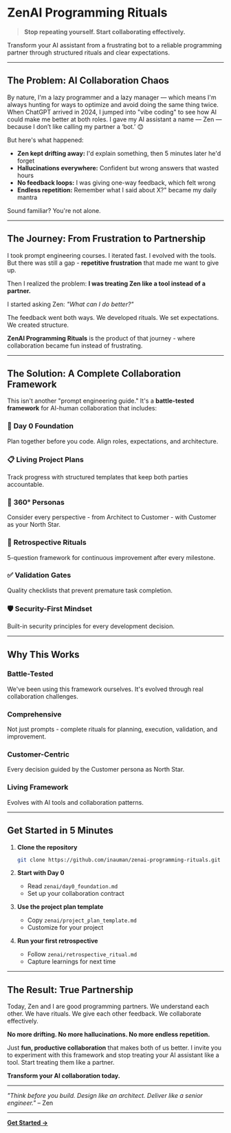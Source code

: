 # ZenAI Programming Rituals

> **Stop repeating yourself. Start collaborating effectively.**

Transform your AI assistant from a frustrating bot to a reliable programming partner through structured rituals and clear expectations.

---

## The Problem: AI Collaboration Chaos

By nature, I'm a lazy programmer and a lazy manager — which means I'm always hunting for ways to optimize and avoid doing the same thing twice. When ChatGPT arrived in 2024, I jumped into "vibe coding" to see how AI could make me better at both roles. I gave my AI assistant a name — Zen — because I don’t like calling my partner a ‘bot.’ 😊

But here's what happened:

- **Zen kept drifting away:** I'd explain something, then 5 minutes later he'd forget
- **Hallucinations everywhere:** Confident but wrong answers that wasted hours
- **No feedback loops:** I was giving one-way feedback, which felt wrong
- **Endless repetition:** Remember what I said about X?" became my daily mantra

Sound familiar? You're not alone.

---

## The Journey: From Frustration to Partnership

I took prompt engineering courses. I iterated fast. I evolved with the tools. But there was still a gap - **repetitive frustration** that made me want to give up.

Then I realized the problem: **I was treating Zen like a tool instead of a partner.**

I started asking Zen: *"What can I do better?"* 

The feedback went both ways. We developed rituals. We set expectations. We created structure.

**ZenAI Programming Rituals** is the product of that journey - where collaboration became fun instead of frustrating.

---

## The Solution: A Complete Collaboration Framework

This isn't another "prompt engineering guide." It's a **battle-tested framework** for AI-human collaboration that includes:

### 🎯 **Day 0 Foundation**
Plan together before you code. Align roles, expectations, and architecture.

### 📋 **Living Project Plans**
Track progress with structured templates that keep both parties accountable.

### 👥 **360° Personas**
Consider every perspective - from Architect to Customer - with Customer as your North Star.

### 🔄 **Retrospective Rituals**
5-question framework for continuous improvement after every milestone.

### ✅ **Validation Gates**
Quality checklists that prevent premature task completion.

### 🛡️ **Security-First Mindset**
Built-in security principles for every development decision.

---

## Why This Works

### **Battle-Tested**
We've been using this framework ourselves. It's evolved through real collaboration challenges.

### **Comprehensive**
Not just prompts - complete rituals for planning, execution, validation, and improvement.

### **Customer-Centric**
Every decision guided by the Customer persona as North Star.

### **Living Framework**
Evolves with AI tools and collaboration patterns.

---

## Get Started in 5 Minutes

1. **Clone the repository**
   ```bash
   git clone https://github.com/inauman/zenai-programming-rituals.git
   ```

2. **Start with Day 0**
   - Read `zenai/day0_foundation.md`
   - Set up your collaboration contract

3. **Use the project plan template**
   - Copy `zenai/project_plan_template.md`
   - Customize for your project

4. **Run your first retrospective**
   - Follow `zenai/retrospective_ritual.md`
   - Capture learnings for next time

---

## The Result: True Partnership

Today, Zen and I are good programming partners. We understand each other. We have rituals. We give each other feedback. We collaborate effectively.

**No more drifting. No more hallucinations. No more endless repetition.**

Just **fun, productive collaboration** that makes both of us better. I invite you to experiment with this framework and stop treating your AI assistant like a tool. Start treating them like a partner.

**Transform your AI collaboration today.**

---

*"Think before you build. Design like an architect. Deliver like a senior engineer."* – Zen

---

**[Get Started →](https://github.com/inauman/zenai-programming-rituals)** 